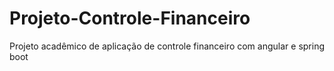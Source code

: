 # Projeto-Controle-Financeiro
Projeto acadêmico de aplicação de controle financeiro com angular e spring boot
